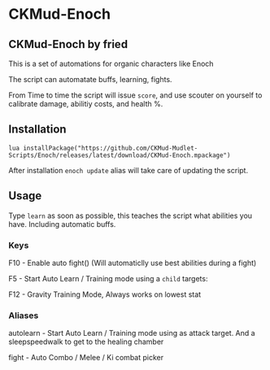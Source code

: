 # CKMud-Enoch

## CKMud-Enoch by fried

This is a set of automations for organic characters like Enoch

The script can automatate buffs, learning, fights. 

From Time to time the script will issue `score`, and use scouter on yourself to calibrate damage, abilitiy costs, and health %. 

## Installation

`lua installPackage("https://github.com/CKMud-Mudlet-Scripts/Enoch/releases/latest/download/CKMud-Enoch.mpackage")`

After installation `enoch update` alias will take care of updating the script. 

## Usage

Type `learn` as soon as possible, this teaches the script what abilities you have.  Including automatic buffs. 

### Keys

F10 - Enable auto fight() (Will automaticlly use best abilities during a fight)

F5 - Start Auto Learn / Training mode using a `child` targets:

F12 - Gravity Training Mode, Always works on lowest stat

### Aliases

autolearn <target> <sleepspeedwalk> - Start Auto Learn / Training mode using <target> as attack target.  And a sleepspeedwalk to get to the healing chamber

fight <target> - Auto Combo / Melee / Ki combat picker 
